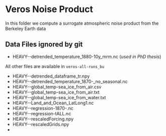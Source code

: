 # Veros Noise Product

In this folder we compute a surrogate atmospheric noise product from the Berkeley Earth data

## Data Files ignored by git

- HEAVY--detrended_temperature_1880-10y_mrm.nc (_used in PhD thesis_)

All other files are available in `veros-all-runs_bu`

- HEAVY--detrended_dataframe_tr.npy
- HEAVY--detrended_temperature_1870-_no_seasonal.nc
- HEAVY--global_temp-sea_ice_from_air.csv
- HEAVY--global_temp-sea_ice_from_air.txt
- HEAVY--global_temp-sea_ice_from_water.txt
- HEAVY--Land_and_Ocean_LatLong1.nc
- HEAVY--regression-1870-.nc
- HEAVY--regression-tALL.nc
- HEAVY--rescaledForcing.npy
- HEAVY--rescaledGrids.npy
- 